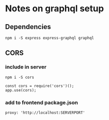 
# Notes on graphql setup

## Dependencies
`npm i -S express express-graphql graphql`

## CORS
### include in server
`npm i -S cors`
```
const cors = require('cors')();
app.use(cors);
```
### add to frontend package.json
```
proxy: 'http://localhost:SERVERPORT'
```
